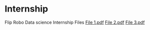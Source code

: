 # Internship
Flip Robo Data science Internship Files
[File 1.pdf](https://github.com/mahima3118/Internship/files/12003985/File.1.pdf)
[File 2.pdf](https://github.com/mahima3118/Internship/files/12062184/File.2.pdf)
[File 3.pdf](https://github.com/mahima3118/Internship/files/12136584/File.3.pdf)

